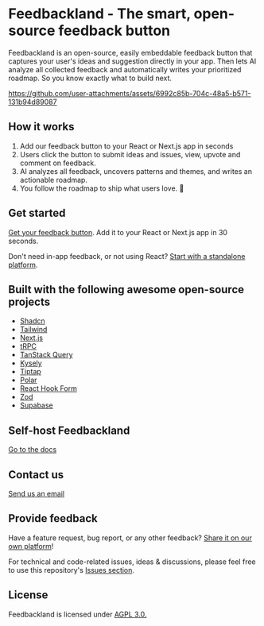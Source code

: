 # Feedbackland - The smart, open-source feedback button

Feedbackland is an open-source, easily embeddable feedback button that captures your user's ideas and suggestion directly in your app. Then lets AI analyze all collected feedback and automatically writes your prioritized roadmap. So you know exactly what to build next.

https://github.com/user-attachments/assets/6992c85b-704c-48a5-b571-131b94d89087

## How it works

1. Add our feedback button to your React or Next.js app in seconds
2. Users click the button to submit ideas and issues, view, upvote and comment on feedback.
3. AI analyzes all feedback, uncovers patterns and themes, and writes an actionable roadmap.
4. You follow the roadmap to ship what users love. 🚀

## Get started
[Get your feedback button](https://www.feedbackland.com/#embed). Add it to your React or Next.js app in 30 seconds.

Don't need in-app feedback, or not using React? [Start with a standalone platform](https://get-started.feedbackland.com/).

## Built with the following awesome open-source projects

- [Shadcn](https://github.com/shadcn-ui/ui)
- [Tailwind](https://github.com/tailwindlabs/tailwindcss)
- [Next.js](https://github.com/vercel/next.js)
- [tRPC](https://github.com/trpc/trpc)
- [TanStack Query](https://github.com/TanStack/query)
- [Kysely](https://github.com/kysely-org/kysely)
- [Tiptap](https://github.com/ueberdosis/tiptap)
- [Polar](https://github.com/polarsource/polar)
- [React Hook Form](https://github.com/react-hook-form/react-hook-form)
- [Zod](https://github.com/colinhacks/zod)
- [Supabase](https://github.com/supabase/supabase)

## Self-host Feedbackland

[Go to the docs](https://github.com/feedbackland/feedbackland/blob/main/SELFHOSTING.md)

## Contact us

[Send us an email](mailto:hello@feedbackland.com)

## Provide feedback

Have a feature request, bug report, or any other feedback? [Share it on our own platform](https://dogfood.feedbackland.com)!

For technical and code-related issues, ideas & discussions, please feel free to use this repository's [Issues section](https://github.com/feedbackland/feedbackland/issues).

## License

Feedbackland is licensed under [AGPL 3.0.](https://github.com/feedbackland/feedbackland?tab=AGPL-3.0-1-ov-file)
